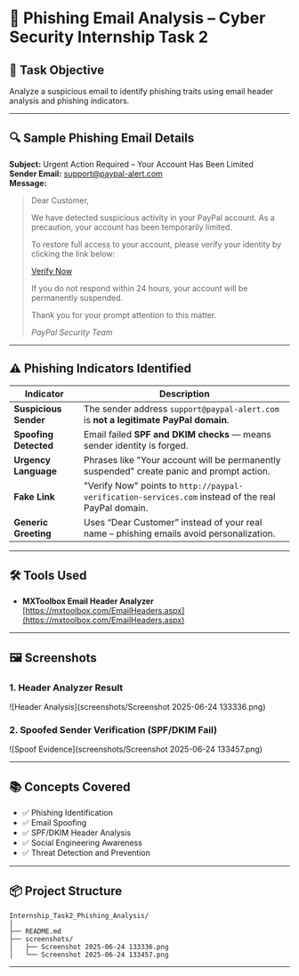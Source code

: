 
# 📧 Phishing Email Analysis – Cyber Security Internship Task 2

## 📝 Task Objective
Analyze a suspicious email to identify phishing traits using email header analysis and phishing indicators.

---

## 🔍 Sample Phishing Email Details

**Subject:** Urgent Action Required – Your Account Has Been Limited  
**Sender Email:** support@paypal-alert.com  
**Message:**

> Dear Customer,  
>  
> We have detected suspicious activity in your PayPal account. As a precaution, your account has been temporarily limited.  
>  
> To restore full access to your account, please verify your identity by clicking the link below:  
>  
> [Verify Now](http://paypal-verification-services.com/login)  
>  
> If you do not respond within 24 hours, your account will be permanently suspended.  
>  
> Thank you for your prompt attention to this matter.  
>  
> *PayPal Security Team*

---

## ⚠️ Phishing Indicators Identified

| Indicator | Description |
|----------|-------------|
| **Suspicious Sender** | The sender address `support@paypal-alert.com` is **not a legitimate PayPal domain**. |
| **Spoofing Detected** | Email failed **SPF and DKIM checks** — means sender identity is forged. |
| **Urgency Language** | Phrases like "Your account will be permanently suspended" create panic and prompt action. |
| **Fake Link** | "Verify Now" points to `http://paypal-verification-services.com` instead of the real PayPal domain. |
| **Generic Greeting** | Uses “Dear Customer” instead of your real name – phishing emails avoid personalization. |

---

## 🛠 Tools Used

- **MXToolbox Email Header Analyzer**  
  [https://mxtoolbox.com/EmailHeaders.aspx](https://mxtoolbox.com/EmailHeaders.aspx)

---

## 🖼️ Screenshots

### 1. Header Analyzer Result
![Header Analysis](screenshots/Screenshot 2025-06-24 133336.png)

### 2. Spoofed Sender Verification (SPF/DKIM Fail)
![Spoof Evidence](screenshots/Screenshot 2025-06-24 133457.png)

---

## 📚 Concepts Covered

- ✅ Phishing Identification  
- ✅ Email Spoofing  
- ✅ SPF/DKIM Header Analysis  
- ✅ Social Engineering Awareness  
- ✅ Threat Detection and Prevention

---

## 📦 Project Structure

```
Internship_Task2_Phishing_Analysis/
│
├── README.md
├── screenshots/
│   ├── Screenshot 2025-06-24 133336.png
│   └── Screenshot 2025-06-24 133457.png
```

---


